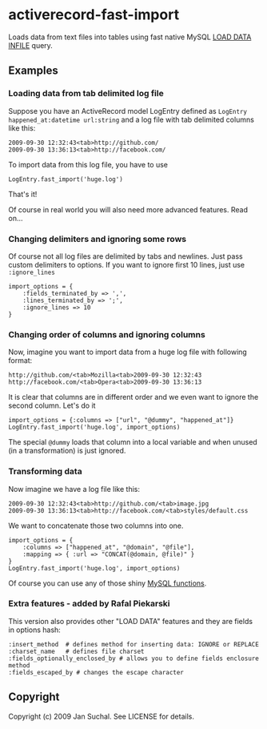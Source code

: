 # activerecord-fast-import

Loads data from text files into tables using fast native MySQL [LOAD DATA INFILE](http://dev.mysql.com/doc/refman/5.1/en/load-data.html) query.

## Examples

### Loading data from tab delimited log file

Suppose you have an ActiveRecord model LogEntry defined as `LogEntry happened_at:datetime url:string` and a log file with tab delimited columns like this:

    2009-09-30 12:32:43<tab>http://github.com/
    2009-09-30 13:36:13<tab>http://facebook.com/

To import data from this log file, you have to use

    LogEntry.fast_import('huge.log')

That's it! 

Of course in real world you will also need more advanced features. Read on...


### Changing delimiters and ignoring some rows

Of course not all log files are delimited by tabs and newlines. Just pass custom delimiters to options. If you want to ignore first 10 lines, just use `:ignore_lines`

    import_options = {
        :fields_terminated_by => ',',
        :lines_terminated_by => ';',
        :ignore_lines => 10
    }

### Changing order of columns and ignoring columns

Now, imagine you want to import data from a huge log file with following format:

    http://github.com/<tab>Mozilla<tab>2009-09-30 12:32:43
    http://facebook.com/<tab>Opera<tab>2009-09-30 13:36:13

It is clear that columns are in different order and we even want to ignore the second column. Let's do it

    import_options = {:columns => ["url", "@dummy", "happened_at"]}
    LogEntry.fast_import('huge.log', import_options)

The special `@dummy` loads that column into a local variable and when unused (in a transformation) is just ignored.

### Transforming data

Now imagine we have a log file like this:

    2009-09-30 12:32:43<tab>http://github.com/<tab>image.jpg
    2009-09-30 13:36:13<tab>http://facebook.com/<tab>styles/default.css

We want to concatenate those two columns into one.

    import_options = {
        :columns => ["happened_at", "@domain", "@file"],
        :mapping => { :url => "CONCAT(@domain, @file)" }
    }
    LogEntry.fast_import('huge.log', import_options)

Of course you can use any of those shiny [MySQL functions](http://dev.mysql.com/doc/refman/5.1/en/functions.html).

### Extra features - added by Rafal Piekarski

This version also provides other "LOAD DATA" features and they are fields in options hash:

    :insert_method  # defines method for inserting data: IGNORE or REPLACE
    :charset_name   # defines file charset
    :fields_optionally_enclosed_by # allows you to define fields enclosure method
    :fields_escaped_by # changes the escape character                     

## Copyright

Copyright (c) 2009 Jan Suchal. See LICENSE for details.
